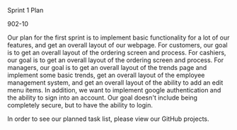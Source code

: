 Sprint 1 Plan

902-10

Our plan for the first sprint is to implement basic functionality for a lot of our features, and get an overall layout of our webpage. 
For customers, our goal is to get an overall layout of the ordering screen and process.
For cashiers, our goal is to get an overall layout of the ordering screen and process.
For managers, our goal is to get an overall layout of the trends page and implement some basic trends, get an overall layout of the employee management system, and get an overall layout of the ability to add an edit menu items.
In addition, we want to implement google authentication and the ability to sign into an account. Our goal doesn't include being completely secure, but to have the ability to login.

In order to see our planned task list, please view our GitHub projects.